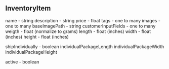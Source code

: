## InventoryItem

name - string
description - string
price - float
tags - one to many
images - one to many
baseImagePath - string
customerInputFields - one to many
weigth - float (normalize to grams)
length - float (inches)
width - float (inches)
height - float (inches)

shipIndividually - boolean
individualPackageLength
individualPackageWidth
individualPackageHeight

active - boolean
